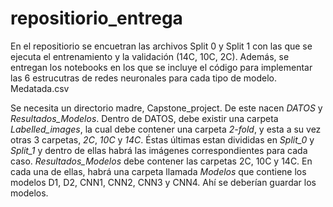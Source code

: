 # repositiorio_entrega
En el repositiorio se encuetran las archivos Split 0 y Split 1 con las que se ejecuta el entrenamiento y la validación (14C, 10C, 2C).
Además, se entregan los notebooks en los que se incluye el código para implementar las 6 estrucutras de redes neuronales para cada tipo de modelo.
Medatada.csv 

Se necesita un directorio madre, Capstone_project. De este nacen _DATOS_ y _Resultados_Modelos_.
Dentro de DATOS, debe existir una carpeta _Labelled_images_, la cual debe contener una carpeta _2-fold_, y esta a su vez otras 3 carpetas, _2C_, _10C_ y _14C_. Éstas últimas estan divididas en _Split_0_ y _Split_1_ y dentro de ellas habrá las imágenes correspondientes para cada caso.
_Resultados_Modelos_ debe contener las carpetas 2C, 10C y 14C. En cada una de ellas, habrá una carpeta llamada _Modelos_ que contiene los modelos D1, D2, CNN1, CNN2, CNN3 y CNN4. Ahí se deberían guardar los modelos.

